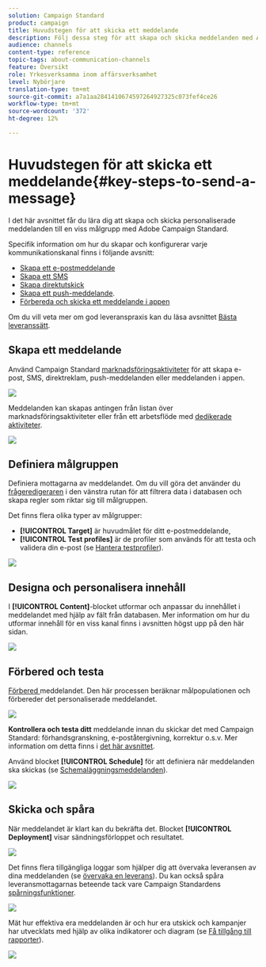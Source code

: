 ```yaml
---
solution: Campaign Standard
product: campaign
title: Huvudstegen för att skicka ett meddelande
description: Följ dessa steg för att skapa och skicka meddelanden med Adobe Campaign.
audience: channels
content-type: reference
topic-tags: about-communication-channels
feature: Översikt
role: Yrkesverksamma inom affärsverksamhet
level: Nybörjare
translation-type: tm+mt
source-git-commit: a7a1aa2841410674597264927325c073fef4ce26
workflow-type: tm+mt
source-wordcount: '372'
ht-degree: 12%

---
```



# Huvudstegen för att skicka ett meddelande{#key-steps-to-send-a-message}

I det här avsnittet får du lära dig att skapa och skicka personaliserade meddelanden till en viss målgrupp med Adobe Campaign Standard.

Specifik information om hur du skapar och konfigurerar varje kommunikationskanal finns i följande avsnitt:

* [Skapa ett e-postmeddelande](../../channels/using/creating-an-email.md)
* [Skapa ett SMS](../../channels/using/creating-an-sms-message.md)
* [Skapa direktutskick](../../channels/using/creating-the-direct-mail.md)
* [Skapa ett push-meddelande](../../channels/using/preparing-and-sending-a-push-notification.md).
* [Förbereda och skicka ett meddelande i appen](../../channels/using/preparing-and-sending-an-in-app-message.md)

Om du vill veta mer om god leveranspraxis kan du läsa avsnittet [Bästa leveranssätt](../../sending/using/delivery-best-practices.md).

## Skapa ett meddelande

Använd Campaign Standard [marknadsföringsaktiviteter](../../start/using/marketing-activities.md) för att skapa e-post, SMS, direktreklam, push-meddelanden eller meddelanden i appen.

![](assets/marketing-activities.png)

Meddelanden kan skapas antingen från listan över marknadsföringsaktiviteter eller från ett arbetsflöde med [dedikerade aktiviteter](../../automating/using/about-channel-activities.md).

![](assets/steps-channel.png)

## Definiera målgruppen

Definiera mottagarna av meddelandet. Om du vill göra det använder du [frågeredigeraren](../../automating/using/editing-queries.md) i den vänstra rutan för att filtrera data i databasen och skapa regler som riktar sig till målgruppen.

Det finns flera olika typer av målgrupper:

* **[!UICONTROL Target]** är huvudmålet för ditt e-postmeddelande,
* **[!UICONTROL Test profiles]** är de profiler som används för att testa och validera din e-post (se  [Hantera testprofiler](../../audiences/using/managing-test-profiles.md)).

![](assets/steps-audience.png)

## Designa och personalisera innehåll

I **[!UICONTROL Content]**-blocket utformar och anpassar du innehållet i meddelandet med hjälp av fält från databasen. Mer information om hur du utformar innehåll för en viss kanal finns i avsnitten högst upp på den här sidan.

![](assets/steps-content.png)

## Förbered och testa

[Förbered ](../../sending/using/preparing-the-send.md) meddelandet. Den här processen beräknar målpopulationen och förbereder det personaliserade meddelandet.

![](assets/steps-prepare.png)

**Kontrollera och testa ditt** meddelande innan du skickar det med Campaign Standard: förhandsgranskning, e-poståtergivning, korrektur o.s.v. Mer information om detta finns i [det här avsnittet](../../sending/using/previewing-messages.md).

Använd blocket **[!UICONTROL Schedule]** för att definiera när meddelanden ska skickas (se [Schemaläggningsmeddelanden](../../sending/using/about-scheduling-messages.md)).

![](assets/steps-schedule.png)

## Skicka och spåra

När meddelandet är klart kan du bekräfta det. Blocket **[!UICONTROL Deployment]** visar sändningsförloppet och resultatet.

![](assets/steps-send.png)

Det finns flera tillgängliga loggar som hjälper dig att övervaka leveransen av dina meddelanden (se [övervaka en leverans](../../sending/using/monitoring-a-delivery.md)). Du kan också spåra leveransmottagarnas beteende tack vare Campaign Standardens [spårningsfunktioner](../../sending/using/tracking-messages.md).

![](../../sending/using/assets/tracking_logs.png)

Mät hur effektiva era meddelanden är och hur era utskick och kampanjer har utvecklats med hjälp av olika indikatorer och diagram (se [Få tillgång till rapporter](../../reporting/using/about-dynamic-reports.md)).

![](assets/steps-reports.png)
